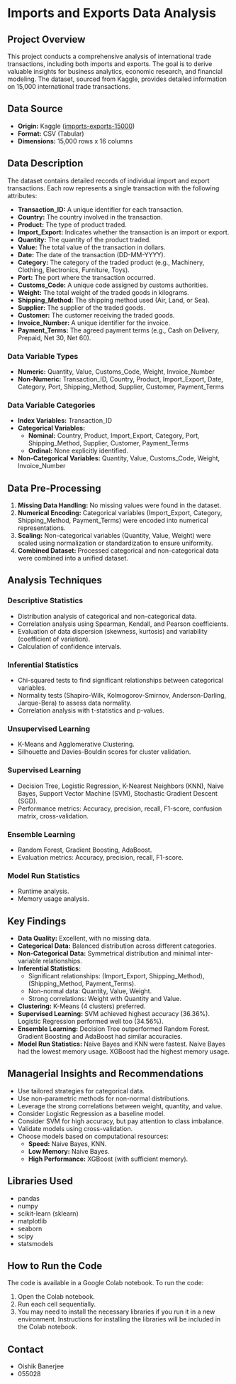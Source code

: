# Imports and Exports Data Analysis

## Project Overview

This project conducts a comprehensive analysis of international trade transactions, including both imports and exports. The goal is to derive valuable insights for business analytics, economic research, and financial modeling. The dataset, sourced from Kaggle, provides detailed information on 15,000 international trade transactions.

## Data Source

-   **Origin:** Kaggle ([imports-exports-15000](https://www.kaggle.com/datasets/chakilamvishwas/imports-exports-15000))
-   **Format:** CSV (Tabular)
-   **Dimensions:** 15,000 rows x 16 columns

## Data Description

The dataset contains detailed records of individual import and export transactions. Each row represents a single transaction with the following attributes:

-   **Transaction_ID:** A unique identifier for each transaction.
-   **Country:** The country involved in the transaction.
-   **Product:** The type of product traded.
-   **Import_Export:** Indicates whether the transaction is an import or export.
-   **Quantity:** The quantity of the product traded.
-   **Value:** The total value of the transaction in dollars.
-   **Date:** The date of the transaction (DD-MM-YYYY).
-   **Category:** The category of the traded product (e.g., Machinery, Clothing, Electronics, Furniture, Toys).
-   **Port:** The port where the transaction occurred.
-   **Customs_Code:** A unique code assigned by customs authorities.
-   **Weight:** The total weight of the traded goods in kilograms.
-   **Shipping_Method:** The shipping method used (Air, Land, or Sea).
-   **Supplier:** The supplier of the traded goods.
-   **Customer:** The customer receiving the traded goods.
-   **Invoice_Number:** A unique identifier for the invoice.
-   **Payment_Terms:** The agreed payment terms (e.g., Cash on Delivery, Prepaid, Net 30, Net 60).

### Data Variable Types

-   **Numeric:** Quantity, Value, Customs_Code, Weight, Invoice_Number
-   **Non-Numeric:** Transaction_ID, Country, Product, Import_Export, Date, Category, Port, Shipping_Method, Supplier, Customer, Payment_Terms

### Data Variable Categories

-   **Index Variables:** Transaction_ID
-   **Categorical Variables:**
    -   **Nominal:** Country, Product, Import_Export, Category, Port, Shipping_Method, Supplier, Customer, Payment_Terms
    -   **Ordinal:** None explicitly identified.
-   **Non-Categorical Variables:** Quantity, Value, Customs_Code, Weight, Invoice_Number

## Data Pre-Processing

1.  **Missing Data Handling:** No missing values were found in the dataset.
2.  **Numerical Encoding:** Categorical variables (Import_Export, Category, Shipping_Method, Payment_Terms) were encoded into numerical representations.
3.  **Scaling:** Non-categorical variables (Quantity, Value, Weight) were scaled using normalization or standardization to ensure uniformity.
4.  **Combined Dataset:** Processed categorical and non-categorical data were combined into a unified dataset.

## Analysis Techniques

### Descriptive Statistics

-   Distribution analysis of categorical and non-categorical data.
-   Correlation analysis using Spearman, Kendall, and Pearson coefficients.
-   Evaluation of data dispersion (skewness, kurtosis) and variability (coefficient of variation).
-   Calculation of confidence intervals.

### Inferential Statistics

-   Chi-squared tests to find significant relationships between categorical variables.
-   Normality tests (Shapiro-Wilk, Kolmogorov-Smirnov, Anderson-Darling, Jarque-Bera) to assess data normality.
-   Correlation analysis with t-statistics and p-values.

### Unsupervised Learning

-   K-Means and Agglomerative Clustering.
-   Silhouette and Davies-Bouldin scores for cluster validation.

### Supervised Learning

-   Decision Tree, Logistic Regression, K-Nearest Neighbors (KNN), Naive Bayes, Support Vector Machine (SVM), Stochastic Gradient Descent (SGD).
-   Performance metrics: Accuracy, precision, recall, F1-score, confusion matrix, cross-validation.

### Ensemble Learning

-   Random Forest, Gradient Boosting, AdaBoost.
-   Evaluation metrics: Accuracy, precision, recall, F1-score.

### Model Run Statistics

-   Runtime analysis.
-   Memory usage analysis.

## Key Findings

-   **Data Quality:** Excellent, with no missing data.
-   **Categorical Data:** Balanced distribution across different categories.
-   **Non-Categorical Data:** Symmetrical distribution and minimal inter-variable relationships.
-   **Inferential Statistics:**
    -   Significant relationships: (Import_Export, Shipping_Method), (Shipping_Method, Payment_Terms).
    -   Non-normal data: Quantity, Value, Weight.
    -   Strong correlations: Weight with Quantity and Value.
-   **Clustering:** K-Means (4 clusters) preferred.
-   **Supervised Learning:** SVM achieved highest accuracy (36.36%). Logistic Regression performed well too (34.56%).
-   **Ensemble Learning:** Decision Tree outperformed Random Forest. Gradient Boosting and AdaBoost had similar accuracies.
-   **Model Run Statistics:** Naive Bayes and KNN were fastest. Naive Bayes had the lowest memory usage. XGBoost had the highest memory usage.

## Managerial Insights and Recommendations

-   Use tailored strategies for categorical data.
-   Use non-parametric methods for non-normal distributions.
-   Leverage the strong correlations between weight, quantity, and value.
-   Consider Logistic Regression as a baseline model.
-   Consider SVM for high accuracy, but pay attention to class imbalance.
-   Validate models using cross-validation.
-   Choose models based on computational resources:
    -   **Speed:** Naive Bayes, KNN.
    -   **Low Memory:** Naive Bayes.
    -   **High Performance:** XGBoost (with sufficient memory).

## Libraries Used

-   pandas
-   numpy
-   scikit-learn (sklearn)
-   matplotlib
-   seaborn
-   scipy
- statsmodels

## How to Run the Code

The code is available in a Google Colab notebook. To run the code:

1.  Open the Colab notebook.
2.  Run each cell sequentially.
3.  You may need to install the necessary libraries if you run it in a new environment. Instructions for installing the libraries will be included in the Colab notebook.

## Contact

-   Oishik Banerjee
-   055028

